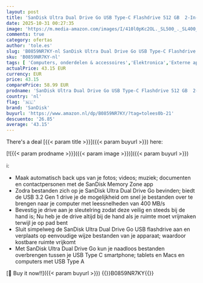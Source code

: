 ```yaml
---
layout: post
title: 'SanDisk Ultra Dual Drive Go USB Type-C Flashdrive 512 GB  2-In-1 Flashdrive  USB Type-C En Type-A  Automatisch Back-Ups  SanDisk Memory Zone-App  150 MB/s '
date: 2025-10-31 00:27:35
image: 'https://m.media-amazon.com/images/I/410l0pKc2OL._SL500_._SL400_.jpg'
comments: true
category: ofertas
author: 'tole.es'
slug: 'B0859NR7KY-nl SanDisk Ultra Dual Drive Go USB Type-C Flashdrive 512 GB...'
sku: 'B0859NR7KY-nl'
tags: [ 'Computers, onderdelen & accessoires','Elektronica','Externe apparaten & dataopslag','Gegevensopslag','USB-flashstations','sandisk','🇳🇱', ]
actualPrice: 43.15 EUR
currency: EUR
price: 43.15
comparePrice: 58.99 EUR
prodname: 'SanDisk Ultra Dual Drive Go USB Type-C Flashdrive 512 GB  2-In-1 Flashdrive  USB Type-C En Type-A  Automatisch Back-Ups  SanDisk Memory Zone-App  150 MB/s '
country: 'nl'
flag: '🇳🇱'
brand: 'SanDisk'
buyurl: 'https://www.amazon.nl/dp/B0859NR7KY/?tag=tolees0b-21'
descuento: '26.85'
average: '43.15'
---
```


There's a deal [{{< param title >}}]({{< param buyurl >}})  here:

[![{{< param prodname >}}]({{< param image >}})]({{< param buyurl >}})

ℹ️:

- Maak automatisch back ups van je fotos; videos; muziek; documenten en contactpersonen met de SanDisk Memory Zone app
- Zodra bestanden zich op je SanDisk Ultra Dual Drive Go bevinden; biedt de USB 3.2 Gen 1 drive je de mogelijkheid om snel je bestanden over te brengen naar je computer met leessnelheden van 400 MB/s
- Bevestig je drive aan je sleutelring zodat deze veilig en steeds bij de hand is; Nu heb je de drive altijd bij de hand als je ruimte moet vrijmaken terwijl je op pad bent
- Sluit simpelweg de SanDisk Ultra Dual Drive Go USB flashdrive aan en verplaats op eenvoudige wijze bestanden van je apparaat; waardoor kostbare ruimte vrijkomt
- Met SanDisk Ultra Dual Drive Go kun je naadloos bestanden overbrengen tussen je USB Type C smartphone; tablets en Macs en computers met USB Type A

[🛒 Buy it now!!]({{< param buyurl >}})
{{<world>}}B0859NR7KY{{</world>}}
